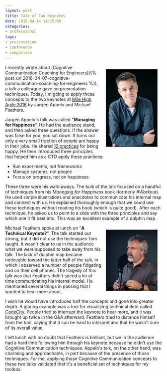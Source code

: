 ```yaml
---
layout: post
title: Tale of Two Keynotes
date: 2016-04-14 14:15:00
categories:
- professional
tags:
- presentation
- conference
- comparison
---
```


<div style="float:right; margin:1em; width:33%; text-align: center">
  <img src="/assets/jurgen-appelo.jpg"/>
</div>

I recently wrote about [Cognitive Communication Coaching for Engineers]({% post_url 2016-04-07-cognitive-communication-coaching-for-engineers %}), a
talk a colleague gave on presentation techniques. Today, I'm going to apply
those concepts to the two keynotes at [Mile High Agile 2016](http://milehighagile.org/)
by Jurgen Appelo and Michael Feathers.

Jurgen Appelo's talk was called "**Managing for Happiness**". He had the
audience stand, and then asked three questions. If the answer was false for you,
you sat down. It turns out only a very small fraction of people are happy in
their jobs. He shared [12 practices](http://m30.me/twelve-steps) for being
happy. He then introduced three principles that helped him as a CTO apply these
practices:

* Run experiments, not frameworks
* Manage systems, not people
* Focus on progress, not on happiness

These three were his walk-aways. The bulk of the talk focused on a handful of
techniques from his _Managing for Happiness_ book (formerly _#Workout_). He used
simple illustrations and anecdotes to communicate his internal map and connect
with us. He explained thoroughly enough that we could use these techniques
without reading his book (which is quite good). After each technique, he asked
us to point to a slide with the three principles and say which one it fit best
into. This was an excellent example of a dolphin map.

<div style="float:right; margin:1em; width:33%; text-align: center">
  <img src="/assets/michael-feathers.jpg"/>
</div>

Michael Feathers spoke at lunch on "**A Technical Keynote?**". The talk started out
strong, but it did not use the techniques Tom taught. It wasn't clear to us in
the audience what we were supposed to take away from his talk. The lack of
dolphin map became noticeable toward the latter half of the talk, in which I
observed a number of people fidgeting and on their cell phones. The tragedy of
this talk was that Feathers didn't spend a lot of time communicating his
internal model. He mentioned several things in passing that I wanted to hear
more about.

I wish he would have introduced half the concepts and gone into greater depth. A
glaring example was a tool for visualizing technical debt called
[CodeCity](http://wettel.github.io/codecity.html). People tried to interrupt the
keynote to hear more, and it was brought up twice in the Q&A afterward. Feathers
tried to distance himself from the tool, saying that it can be hard to interpret
and that he wasn't sure of its overall value.

I left lunch with no doubt that Feathers is brilliant, but we in the audience
had a hard time following him through his keynote because he didn't use the
Cognitive Communication techniques. Appelo's talk, on the other hand, was
charming and approachable, in part because of the presence of those techniques.
For me, applying those Cognitive Communication concepts to these two talks
validated that it's a beneficial set of techniques for my toolbox.
